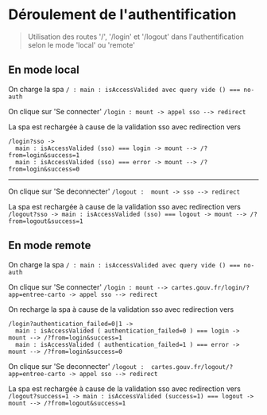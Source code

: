 # Déroulement de l'authentification

> Utilisation des routes '/', '/login' et '/logout' dans l'authentification
> selon le mode 'local' ou 'remote'

## En mode local

On charge la spa
`/ : main : isAccessValided avec query vide () === no-auth`

On clique sur 'Se connecter'
`/login : mount -> appel sso --> redirect`

La spa est rechargée à cause de la validation sso avec redirection vers

```text
/login?sso -> 
  main : isAccessValided (sso) === login -> mount --> /?from=login&success=1
  main : isAccessValided (sso) === error -> mount --> /?from=login&success=0
```

---

On clique sur 'Se deconnecter'
`/logout :  mount -> sso --> redirect`

La spa est rechargée à cause de la validation sso avec redirection vers
`/logout?sso -> main : isAccessValided (sso) === logout -> mount --> /?from=logout&success=1`

## En mode remote

On charge la spa
`/ : main : isAccessValided avec query vide () === no-auth`

On clique sur 'Se connecter'
`/login : mount --> cartes.gouv.fr/login/?app=entree-carto -> appel sso --> redirect`

On recharge la spa à cause de la validation sso avec redirection vers

```text
/login?authentication_failed=0|1 -> 
  main : isAccessValided ( authentication_failed=0 ) === login -> mount --> /?from=login&success=1
  main : isAccessValided ( authentication_failed=1 ) === error -> mount --> /?from=login&success=0
```

On clique sur 'Se deconnecter'
`/logout :  cartes.gouv.fr/logout/?app=entree-carto -> appel sso --> redirect`

La spa est rechargée à cause de la validation sso avec redirection vers
`/logout?success=1 -> main : isAccessValided (success=1) === logout -> mount --> /?from=logout&success=1`

